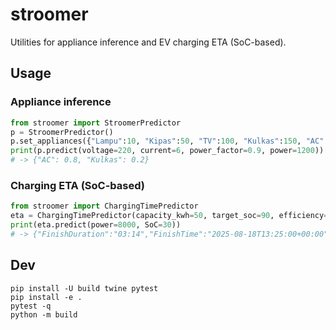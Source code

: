 # stroomer

Utilities for appliance inference and EV charging ETA (SoC-based).

## Usage

### Appliance inference
```python
from stroomer import StroomerPredictor
p = StroomerPredictor()
p.set_appliances({"Lampu":10, "Kipas":50, "TV":100, "Kulkas":150, "AC":1000})
print(p.predict(voltage=220, current=6, power_factor=0.9, power=1200))
# -> {"AC": 0.8, "Kulkas": 0.2}
```

### Charging ETA (SoC-based)
```python
from stroomer import ChargingTimePredictor
eta = ChargingTimePredictor(capacity_kwh=50, target_soc=90, efficiency=0.92)
print(eta.predict(power=8000, SoC=30))
# -> {"FinishDuration":"03:14","FinishTime":"2025-08-18T13:25:00+00:00"}
```

## Dev
```
pip install -U build twine pytest
pip install -e .
pytest -q
python -m build
```
